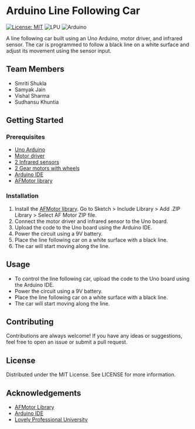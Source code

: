 # Arduino Line Following Car

[![License: MIT](https://img.shields.io/badge/License-MIT-yellow.svg)](https://opensource.org/licenses/MIT)
![LPU](https://img.shields.io/badge/LPU-Lovely%20Professional%20University-blue)
![Arduino](https://img.shields.io/badge/Arduino-UNO-red)

A line following car built using an Uno Arduino, motor driver, and infrared sensor. The car is programmed to follow a black line on a white surface and adjust its movement using the sensor input.

## Team Members
- Smriti Shukla
- Samyak Jain
- Vishal Sharma
- Sudhansu Khuntia

## Getting Started

### Prerequisites
- [Uno Arduino](https://robu.in/product/arduino-uno-r3-ch340g-atmega328p-devlopment-board/?gclid=CjwKCAjw6vyiBhB_EiwAQJRoppxCikF0lLMAPydPBW6sVyj_RQs-nk91zvwMX27XzsKl14r8TmvkNBoCZTkQAvD_BwE)
- [Motor driver](https://robocraze.com/products/l293d-motor-driver-shield-for-arduino?currency=INR&variant=40192528154777&https://robocraze.com/?utm_source=googleads&utm_medium=ppc&campaignid=20042620305&adgroupid=&keyword=&device=c&gad=1&gclid=CjwKCAjw6vyiBhB_EiwAQJRopj_Zpf4suSbOPXqpzy-MtHqK6Mjx-QfVkGNZ8AM_EFkg6VgvHjSfrBoC1SsQAvD_BwE)
- [2 Infrared sensors](https://roboway.in/shop/ir-sensor-module/?utm_source=Google+Shopping&utm_medium=cpc&utm_campaign=shopping+ads&srsltid=AR57-fBR8obalGmwbNqMsAm3Nj2Qtmnq7t0gbmd-OhH8KrGvgy2caO9BmQc)
- [2 Gear motors with wheels](https://robocraze.com/products/2-set-smart-car-robot-chassis-wheel?currency=INR&variant=40193475510425&https://robocraze.com/?utm_source=googleads&utm_medium=ppc&campaignid=20042620305&adgroupid=&keyword=&device=c&gad=1&gclid=CjwKCAjw6vyiBhB_EiwAQJRophVFJwt77Q6oyD-JuBOvtXLEX-o3AaRwwOVa-6e428-60YmbB_Fr6RoC2-0QAvD_BwE)
- [Arduino IDE](https://www.arduino.cc/en/software)
- [AFMotor library](https://downloads.arduino.cc/libraries/github.com/adafruit/Adafruit_Motor_Shield_library-1.0.1.zip)

### Installation
1. Install the [AFMotor library](https://downloads.arduino.cc/libraries/github.com/adafruit/Adafruit_Motor_Shield_library-1.0.1.zip). Go to Sketch > Include Library > Add .ZIP Library > Select AF Motor ZIP file.
2. Connect the motor driver and infrared sensor to the Uno board.
3. Upload the code to the Uno board using the Arduino IDE.
4. Power the circuit using a 9V battery.
5. Place the line following car on a white surface with a black line.
6. The car will start moving along the line.

## Usage
- To control the line following car, upload the code to the Uno board using the Arduino IDE.
- Power the circuit using a 9V battery.
- Place the line following car on a white surface with a black line.
- The car will start moving along the line.

## Contributing
Contributions are always welcome! If you have any ideas or suggestions, feel free to open an issue or submit a pull request.

## License
Distributed under the MIT License. See LICENSE for more information.

## Acknowledgements
- [AFMotor Library](https://learn.adafruit.com/adafruit-motor-shield/library-reference)
- [Arduino IDE](https://www.arduino.cc/en/software)
- [Lovely Professional University](https://www.lpu.in/)
